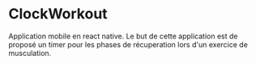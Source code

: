 # ClockWorkout

Application mobile en react native.
Le but de cette application est de proposé un timer pour les phases de récuperation lors d'un exercice de musculation.


